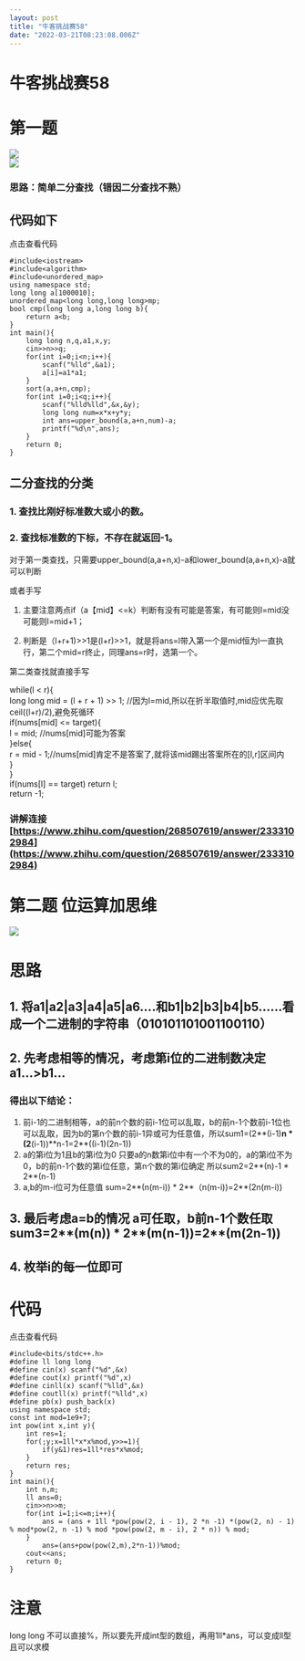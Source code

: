 ```yaml
---
layout: post
title: "牛客挑战赛58"
date: "2022-03-21T08:23:08.006Z"
---
```

牛客挑战赛58
=======

第一题
===

![](https://img2022.cnblogs.com/blog/2587273/202203/2587273-20220321111625640-1851621170.png)  
![](https://img2022.cnblogs.com/blog/2587273/202203/2587273-20220321111655454-1065960840.png)

### 思路：简单二分查找（错因二分查找不熟）

代码如下
----

点击查看代码

    
    #include<iostream>
    #include<algorithm>
    #include<unordered_map>
    using namespace std;
    long long a[1000010];
    unordered_map<long long,long long>mp;
    bool cmp(long long a,long long b){
    	return a<b;
    } 
    int main(){
    	long long n,q,a1,x,y;
    	cin>>n>>q;
    	for(int i=0;i<n;i++){
    		scanf("%lld",&a1);
    		a[i]=a1*a1;
    	}
    	sort(a,a+n,cmp);
    	for(int i=0;i<q;i++){
    		scanf("%lld%lld",&x,&y); 
    		long long num=x*x+y*y;
    		int ans=upper_bound(a,a+n,num)-a;
            printf("%d\n",ans);
    	}
    	return 0;
    }

二分查找的分类
-------

### 1\. 查找比刚好标准数大或小的数。

### 2\. 查找标准数的下标，不存在就返回-1。

对于第一类查找，只需要upper\_bound(a,a+n,x)-a和lower\_bound(a,a+n,x)-a就可以判断

或者手写

1.  主要注意两点if（a【mid】<=k）判断有没有可能是答案，有可能则l=mid没可能则l=mid+1；
    
2.  判断是（l+r+1)>>1是(l+r)>>1，就是将ans=l带入第一个是mid恒为l一直执行，第二个mid=r终止，同理ans=r时，选第一个。
    

第二类查找就直接手写

while(l < r){  
long long mid = (l + r + 1) >> 1; //因为l=mid,所以在折半取值时,mid应优先取ceil((l+r)/2),避免死循环  
if(nums\[mid\] <= target){  
l = mid; //nums\[mid\]可能为答案  
}else{  
r = mid - 1;//nums\[mid\]肯定不是答案了,就将该mid踢出答案所在的\[l,r\]区间内  
}  
}  
if(nums\[l\] == target) return l;  
return -1;

### 讲解连接 [https://www.zhihu.com/question/268507619/answer/2333102984](https://www.zhihu.com/question/268507619/answer/2333102984)

第二题 位运算加思维
==========

![](https://img2022.cnblogs.com/blog/2587273/202203/2587273-20220321153110613-2086106694.png)

思路
==

1\. 将a1|a2|a3|a4|a5|a6....和b1|b2|b3|b4|b5......看成一个二进制的字符串（010101101001100110）
------------------------------------------------------------------------------

2\. 先考虑相等的情况，考虑第i位的二进制数决定a1...>b1...
------------------------------------

### 得出以下结论：

1.  前i-1的二进制相等，a的前n个数的前i-1位可以乱取，b的前n-1个数前i-1位也可以乱取，因为b的第n个数的前i-1异或可为任意值，所以sum1=(2**(i-1)**n \* (2**(i-1))**n-1=2\*\*((i-1)(2n-1))
2.  a的第i位为1且b的第i位为0 只要a的n数第i位中有一个不为0的，a的第i位不为0，b的前n-1个数的第i位任意，第n个数的第i位确定 所以sum2=2**(n)-1 \* 2**(n-1)
3.  a,b的m-i位可为任意值 sum=2**(n(m-i)) \* 2**（n(m-i))=2\*\*(2n(m-i))

3\. 最后考虑a=b的情况 a可任取，b前n-1个数任取 sum3=2**(m(n)) \* 2**(m(n-1))=2\*\*(m(2n-1))
--------------------------------------------------------------------------

4\. 枚举i的每一位即可
-------------

代码
==

点击查看代码

    #include<bits/stdc++.h>
    #define ll long long
    #define cin(x) scanf("%d",&x)
    #define cout(x) printf("%d",x)
    #define cinll(x) scanf("%lld",&x)
    #define coutll(x) printf("%lld",x)
    #define pb(x) push_back(x)
    using namespace std;
    const int mod=1e9+7;
    int pow(int x,int y){
    	int res=1;
    	for(;y;x=1ll*x*x%mod,y>>=1){
    		if(y&1)res=1ll*res*x%mod;
    	}
    	return res;
    }
    int main(){
    	int n,m;
    	ll ans=0;
    	cin>>n>>m;
     	for(int i=1;i<=m;i++){
    	    ans = (ans + 1ll *pow(pow(2, i - 1), 2 *n -1) *(pow(2, n) - 1) % mod*pow(2, n -1) % mod *pow(pow(2, m - i), 2 * n)) % mod;
    	}
            ans=(ans+pow(pow(2,m),2*n-1))%mod;
    	cout<<ans;
    	return 0;
    }

注意
==

long long 不可以直接%，所以要先开成int型的数组，再用1ll\*ans，可以变成ll型且可以求模